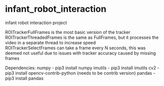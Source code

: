 # infant_robot_interaction
infant robot interaction project

ROITrackerFullFrames is the most basic version of the tracker  
ROITrackerThreadedFrames is the same as FullFrames, but it processes the video in a separate thread to increase speed  
ROITrackerSelectFrames can take a frame every N seconds, this was deemed not useful due to issues with tracker accuracy caused by missing frames 

Dependencies:
numpy - pip3 install numpy
imutils - pip3 install imutils
cv2 - pip3 install opencv-contrib-python (needs to be contrib version)
pandas - pip3 install pandas
